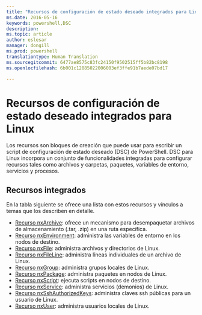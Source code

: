 ```yaml
---
title: "Recursos de configuración de estado deseado integrados para Linux"
ms.date: 2016-05-16
keywords: powershell,DSC
description: 
ms.topic: article
author: eslesar
manager: dongill
ms.prod: powershell
translationtype: Human Translation
ms.sourcegitcommit: 6477ae8575c83fc24150f9502515ff5b82bc8198
ms.openlocfilehash: 6b001c12885022006003ef3ffe91b7aede07bd17

---
```


# Recursos de configuración de estado deseado integrados para Linux

Los recursos son bloques de creación que puede usar para escribir un script de configuración de estado deseado (DSC) de PowerShell. DSC para Linux incorpora un conjunto de funcionalidades integradas para configurar recursos tales como archivos y carpetas, paquetes, variables de entorno, servicios y procesos.

## Recursos integrados 

En la tabla siguiente se ofrece una lista con estos recursos y vínculos a temas que los describen en detalle.

* [Recurso nxArchive](lnxArchiveResource.md): ofrece un mecanismo para desempaquetar archivos de almacenamiento (.tar, .zip) en una ruta específica.
* [Recurso nxEnvironment](lnxEnvironmentResource.md): administra las variables de entorno en los nodos de destino. 
* [Recurso nxFile](lnxFileResource.md): administra archivos y directorios de Linux. 
* [Recurso nxFileLine](lnxFileLineResource.md): administra líneas individuales de un archivo de Linux. 
* [Recurso nxGroup](lnxGroupResource.md): administra grupos locales de Linux. 
* [Recurso nxPackage](lnxPackageResource.md): administra paquetes en nodos de Linux.
* [Recurso nxScript](lnxScriptResource.md): ejecuta scripts en nodos de destino.
* [Recurso nxService](lnxServiceResource.md): administra servicios (demonios) de Linux.
* [Recurso nxSshAuthorizedKeys](lnxSshAuthorizedKeysResource.md): administra claves ssh públicas para un usuario de Linux. 
* [Recurso nxUser](lnxUserResource.md): administra usuarios locales de Linux. 
  



<!--HONumber=Aug16_HO3-->


